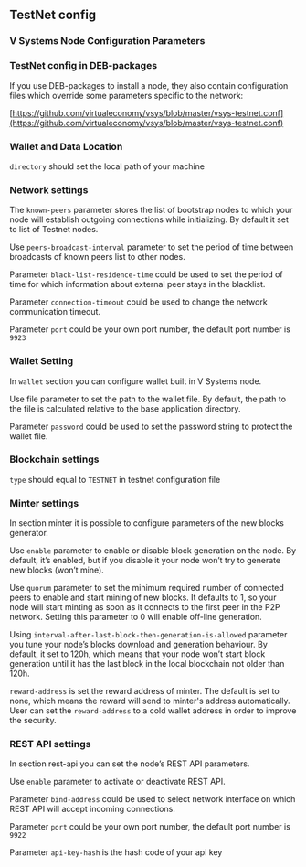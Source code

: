 
TestNet config
---
### V Systems Node Configuration Parameters
### TestNet config in DEB-packages
If you use DEB-packages to install a node, they also contain configuration files which override some parameters specific to the network:

[https://github.com/virtualeconomy/vsys/blob/master/vsys-testnet.conf](https://github.com/virtualeconomy/vsys/blob/master/vsys-testnet.conf)

### Wallet and Data Location
`directory` should set the local path of your machine

### Network settings
The `known-peers` parameter stores the list of bootstrap nodes to which your node will establish outgoing connections while initializing. By default it set to list of Testnet nodes.

Use `peers-broadcast-interval` parameter to set the period of time between broadcasts of known peers list to other nodes.

Parameter `black-list-residence-time` could be used to set the period of time for which information about external peer stays in the blacklist.

Parameter `connection-timeout` could be used to change the network communication timeout.

Parameter `port` could be your own port number, the default port number is `9923`

### Wallet Setting

In `wallet` section you can configure wallet built in V Systems node.

Use file parameter to set the path to the wallet file. By default, the path to the file is calculated relative to the base application directory.

Parameter `password` could be used to set the password string to protect the wallet file.

### Blockchain settings
`type` should equal to `TESTNET` in testnet configuration file

### Minter settings
In section minter it is possible to configure parameters of the new blocks generator.

Use `enable` parameter to enable or disable block generation on the node. By default, it’s enabled, but if you disable it your node won’t try to generate new blocks (won’t mine).

Use `quorum` parameter to set the minimum required number of connected peers to enable and start mining of new blocks. It defaults to 1, so your node will start minting as soon as it connects to the first peer in the P2P network. Setting this parameter to 0 will enable off-line generation.

Using `interval-after-last-block-then-generation-is-allowed` parameter you tune your node’s blocks download and generation behaviour. By default, it set to 120h, which means that your node won’t start block generation until it has the last block in the local blockchain not older than 120h. 

`reward-address` is set the reward address of minter. The default is set to none, which means the reward will send to minter's address automatically. User can set the `reward-address` to a cold wallet address in order to improve the security.

### REST API settings
In section rest-api you can set the node’s REST API parameters.

Use `enable` parameter to activate or deactivate REST API.

Parameter `bind-address` could be used to select network interface on which REST API will accept incoming connections.

Parameter `port` could be your own port number, the default port number is `9922`

Parameter `api-key-hash` is the hash code of your api key

